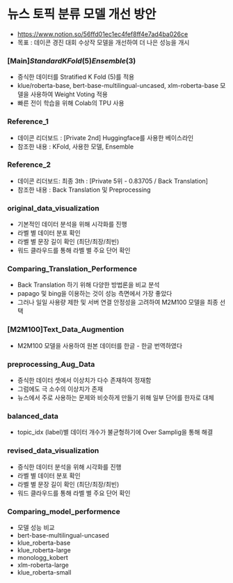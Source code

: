 # 뉴스 토픽 분류 모델 개선 방안
* https://www.notion.so/56ffd01ec1ec4fef8ff4e7ad4ba026ce
* 목표 : 데이콘 경진 대회 수상작 모델을 개선하여 더 나은 성능을 개시

### [Main]_StandardKFold_(5)_Ensemble_(3)
* 증식한 데이터를 Stratified K Fold (5)를 적용
* klue/roberta-base, bert-base-multilingual-uncased, xlm-roberta-base 모델을 사용하여 Weight Voting 적용
* 빠른 전이 학습을 위해 Colab의 TPU 사용

### Reference_1
* 데이콘 리더보드 : [Private 2nd] Huggingface를 사용한 베이스라인
* 참조한 내용 : KFold, 사용한 모델, Ensemble

### Reference_2
* 데이콘 리더보드: 최종 3th : [Private 5위 - 0.83705 / Back Translation]
* 참조한 내용 : Back Translation 및 Preprocessing

### original_data_visualization
* 기본적인 데이터 분석을 위해 시각화를 진행
* 라벨 별 데이터 분포 확인
* 라벨 별 문장 길이 확인 (최단/최장/최빈)
* 워드 클라우드를 통해 라벨 별 주요 단어 확인

### Comparing_Translation_Performence
* Back Translation 하기 위해 다양한 방법론을 비교 분석
* papago 및 bing을 이용하는 것이 성능 측면에서 가장 좋았다
* 그러나 일일 사용량 제한 및 서버 연결 안정성을 고려하여 M2M100 모델을 최종 선택

### [M2M100]Text_Data_Augmention
* M2M100 모델을 사용하여 원본 데이터를 한글 - 한글 번역하였다

### preprocessing_Aug_Data
* 증식한 데이터 셋에서 이상치가 다수 존재하여 정재함
* 그럼에도 극 소수의 이상치가 존재
* 뉴스에서 주로 사용하는 문제와 비슷하게 만들기 위해 일부 단어를 한자로 대체

### balanced_data
* topic_idx (label)별 데이터 개수가 불균형하기에 Over Samplig을 통해 해결

### revised_data_visualization
* 증식한 데이터 분석을 위해 시각화를 진행
* 라벨 별 데이터 분포 확인
* 라벨 별 문장 길이 확인 (최단/최장/최빈)
* 워드 클라우드를 통해 라벨 별 주요 단어 확인

### Comparing_model_performence
* 모델 성능 비교
* bert-base-multilingual-uncased
* klue_roberta-base
* klue_roberta-large
* monologg_kobert
* xlm-roberta-large
* klue_roberta-small
